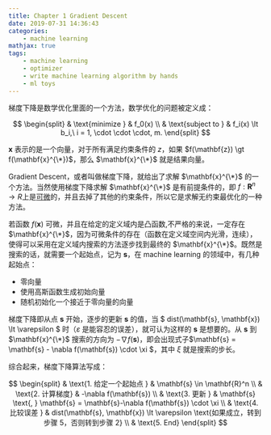 ```yaml
---
title: Chapter 1 Gradient Descent
date: 2019-07-31 14:36:43
categories:
    - machine learning
mathjax: true
tags: 
    - machine learning
    - optimizer
    - write machine learning algorithm by hands
    - ml toys
---
```


梯度下降是数学优化里面的一个方法，数学优化的问题被定义成：

$$
\begin{split}
& \text{minimize } & f_0(x) \\
& \text{subject to } & f_i(x) \lt b_i,\ i = 1, \cdot \cdot \cdot, m.
\end{split}
$$

$\mathbf{x}$ 表示的是一个向量，对于所有满足约束条件的 $z$，如果 $f(\mathbf{z}) \gt f(\mathbf{x}^{\*})$，那么 $\mathbf{x}^{\*}$ 就是结果向量。

Gradient Descent，或者叫做梯度下降，就给出了求解 $\mathbf{x}^{\*}$ 的一个方法。当然使用梯度下降求解 $\mathbf{x}^{\*}$ 是有前提条件的，即 $f: \mathbf{R}^n \rightarrow R$上是[可微](https://zh.wikipedia.org/wiki/%E5%8F%AF%E5%BE%AE%E5%87%BD%E6%95%B0)的，并且去掉了其他的约束条件，所以它是求解无约束最优化的一种方法。 
 
<!-- more -->

若函数 $f(\mathbf{x})$ 可微，并且在给定的定义域内是凸函数,不严格的来说，一定存在 $\mathbf{x}^{\*}$，因为可微条件的存在（函数在定义域空间内光滑，连续），使得可以采用在定义域内搜索的方法逐步找到最终的 $\mathbf{x}^{\*}$。既然是搜索的话，就需要一个起始点，记为 $\mathbf{s}$，在 machine learning 的领域中，有几种起始点：

- 零向量
- 使用高斯函数生成初始向量
- 随机初始化一个接近于零向量的向量

梯度下降即从点 $\mathbf{s}$ 开始，逐步的更新 $\mathbf{s}$ 的值，当 $ dist(\mathbf{s}, \mathbf{x}) \lt \varepsilon $ 时（$\varepsilon$ 是能容忍的误差），就可认为这样的 $\mathbf{s}$ 是想要的。从 $\mathbf{s}$ 到 $\mathbf{x}^{\*}$ 搜索的方向为 $-\nabla f(\mathbf{s})$，即会出现式子$\mathbf{s} = \mathbf{s} - \nabla f(\mathbf{s}) \cdot \xi $，其中 $\xi$ 就是搜索的步长。

综合起来，梯度下降算法写成：

$$
\begin{split}
& \text{1. 给定一个起始点 } & \mathbf{s} \in \mathbf{R}^n \\
& \text{2. 计算梯度} & -\nabla f(\mathbf{s}) \\
& \text{3. 更新 } & \mathbf{s} \text{, } \mathbf{s} =  \mathbf{s}-\nabla f(\mathbf{s}) \cdot \xi \\
& \text{4. 比较误差 } & dist(\mathbf{s}, \mathbf{x}) \lt \varepsilon \text{如果成立，转到步骤 5，否则转到步骤 2} \\
& \text{5. End} 
\end{split}
$$